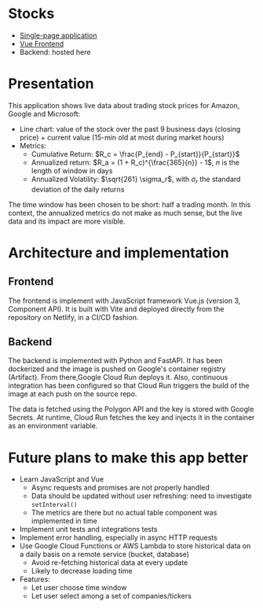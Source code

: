 # Stocks

* [Single-page application](https://stocks.vlgdata.io/)
* [Vue Frontend](https://github.com/datatrigger/stocks_frontend)
* Backend: hosted here

# Presentation

This application shows live data about trading stock prices for Amazon, Google and Microsoft:
* Line chart: value of the stock over the past 9 business days (closing price) + current value (15-min old at most during market hours)
* Metrics:
    * Cumulative Return: $R_c = \frac{P_{end} - P_{start}}{P_{start}}$
    * Annualized return: $R_a = (1 + R_c)^{\frac{365}{n}} - 1$, $n$ is the length of window in days
    * Annualized Volatility: $\sqrt{261} \sigma_r$, with $\sigma_r$ the standard deviation of the daily returns

The time window has been chosen to be short: half a trading month. In this context, the annualized metrics do not make as much sense, but the live data and its impact are more visible.

# Architecture and implementation

## Frontend

The frontend is implement with JavaScript framework Vue.js (version 3, Component API). It is built with Vite and deployed directly from the repository on Netlify, in a CI/CD fashion.

## Backend

The backend is implemented with Python and FastAPI. It has been dockerized and the image is pushed on Google's container registry (Artifact). From there,Google Cloud Run deploys it. Also, continuous integration has been configured so that Cloud Run triggers the build of the image at each push on the source repo.

The data is fetched using the Polygon API and the key is stored with Google Secrets. At runtime, Cloud Run fetches the key and injects it in the container as an environment variable.

# Future plans to make this app better

* Learn JavaScript and Vue
    * Async requests and promises are not properly handled
    * Data should be updated without user refreshing: need to investigate `setInterval()`
    * The metrics are there but no actual table component was implemented in time
* Implement unit tests and integrations tests
* Implement error handling, especially in async HTTP requests
* Use Google Cloud Functions or AWS Lambda to store historical data on a daily basis on a remote service (bucket, database)
    * Avoid re-fetching historical data at every update
    * Likely to decrease loading time
* Features:
    * Let user choose time window
    * Let user select among a set of companies/tickers
